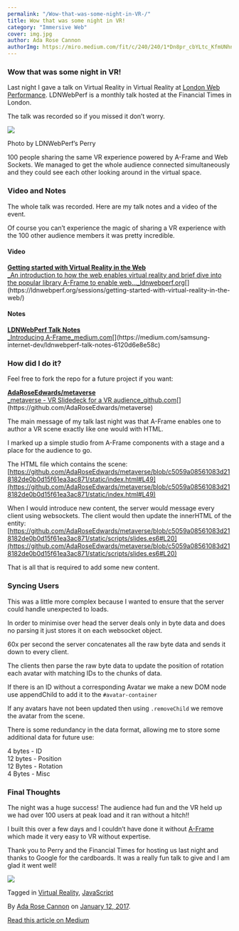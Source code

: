 ```yaml
---
permalink: "/Wow-that-was-some-night-in-VR-/"
title: Wow that was some night in VR!
category: "Immersive Web"
cover: img.jpg
author: Ada Rose Cannon
authorImg: https://miro.medium.com/fit/c/240/240/1*Dn8pr_cbYLtc_KfmUNhnBA.png
---
```


### Wow that was some night in VR!

Last night I gave a talk on Virtual Reality in Virtual Reality at [London Web Performance](https://ldnwebperf.org/). LDNWebPerf is a monthly talk hosted at the Financial Times in London.

The talk was recorded so if you missed it don’t worry.

![](https://cdn-images-1.medium.com/max/800/0*4ut9NoYbtWVeSb4T.)

Photo by LDNWebPerf’s Perry

100 people sharing the same VR experience powered by A-Frame and Web Sockets. We managed to get the whole audience connected simultaneously and they could see each other looking around in the virtual space.

### Video and Notes

The whole talk was recorded. Here are my talk notes and a video of the event.

Of course you can’t experience the magic of sharing a VR experience with the 100 other audience members it was pretty incredible.

#### Video

[**Getting started with Virtual Reality in the Web**  
_An introduction to how the web enables virtual reality and brief dive into the popular library A-Frame to enable web…_ldnwebperf.org](https://ldnwebperf.org/sessions/getting-started-with-virtual-reality-in-the-web/ "https://ldnwebperf.org/sessions/getting-started-with-virtual-reality-in-the-web/")[](https://ldnwebperf.org/sessions/getting-started-with-virtual-reality-in-the-web/)

#### Notes

[**LDNWebPerf Talk Notes**  
_Introducing A-Frame_medium.com](https://medium.com/samsung-internet-dev/ldnwebperf-talk-notes-6120d6e8e58c "https://medium.com/samsung-internet-dev/ldnwebperf-talk-notes-6120d6e8e58c")[](https://medium.com/samsung-internet-dev/ldnwebperf-talk-notes-6120d6e8e58c)

### How did I do it?

Feel free to fork the repo for a future project if you want:

[**AdaRoseEdwards/metaverse**  
_metaverse - VR Slidedeck for a VR audience_github.com](https://github.com/AdaRoseEdwards/metaverse "https://github.com/AdaRoseEdwards/metaverse")[](https://github.com/AdaRoseEdwards/metaverse)

The main message of my talk last night was that A-Frame enables one to author a VR scene exactly like one would with HTML.

I marked up a simple studio from A-Frame components with a stage and a place for the audience to go.

The HTML file which contains the scene: [https://github.com/AdaRoseEdwards/metaverse/blob/c5059a08561083d218182de0b0d15f61ea3ac871/static/index.html#L49](https://github.com/AdaRoseEdwards/metaverse/blob/c5059a08561083d218182de0b0d15f61ea3ac871/static/index.html#L49)

When I would introduce new content, the server would message every client using websockets. The client would then update the innerHTML of the entity: [https://github.com/AdaRoseEdwards/metaverse/blob/c5059a08561083d218182de0b0d15f61ea3ac871/static/scripts/slides.es6#L20](https://github.com/AdaRoseEdwards/metaverse/blob/c5059a08561083d218182de0b0d15f61ea3ac871/static/scripts/slides.es6#L20)

That is all that is required to add some new content.

### Syncing Users

This was a little more complex because I wanted to ensure that the server could handle unexpected to loads.

In order to minimise over head the server deals only in byte data and does no parsing it just stores it on each websocket object.

60x per second the server concatenates all the raw byte data and sends it down to every client.

The clients then parse the raw byte data to update the position of rotation each avatar with matching IDs to the chunks of data.

If there is an ID without a corresponding Avatar we make a new DOM node use appendChild to add it to the `#avatar-container`

If any avatars have not been updated then using `.removeChild` we remove the avatar from the scene.

There is some redundancy in the data format, allowing me to store some additional data for future use:

4 bytes - ID  
12 bytes - Position  
12 Bytes - Rotation  
4 Bytes - Misc

### Final Thoughts

The night was a huge success! The audience had fun and the VR held up we had over 100 users at peak load and it ran without a hitch!!

I built this over a few days and I couldn’t have done it without [A-Frame](https://aframe.io) which made it very easy to VR without expertise.

Thank you to Perry and the Financial Times for hosting us last night and thanks to Google for the cardboards. It was a really fun talk to give and I am glad it went well!

![](https://cdn-images-1.medium.com/max/2000/1*gfC75MPVxzjW9PDw7keVPQ.png)

Tagged in [Virtual Reality](https://medium.com/tag/virtual-reality), [JavaScript](https://medium.com/tag/javascript)

By [Ada Rose Cannon](https://medium.com/@Lady_Ada_King) on [January 12, 2017](https://medium.com/p/ba091be38794).

[Read this article on Medium](https://medium.com/@Lady_Ada_King/wow-that-was-some-night-in-vr-ba091be38794)
